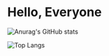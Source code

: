 # Hello, Everyone
![Anurag's GitHub stats](https://github-readme-stats.vercel.app/api?username=Nillufar&show_icons=true&theme=radical)

![Top Langs](https://github-readme-stats.vercel.app/api/top-langs/?username=Nillufar&layout=compact)
